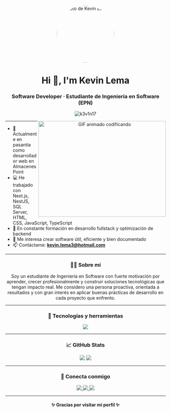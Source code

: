 <p align="center">
  <img src="https://raw.githubusercontent.com/k3v1n17/k3v1n17/main/0e6e1eb7-4e74-44c2-bd48-1659cd7e8a8f.png" width="180" style="border-radius: 50%;" alt="Foto de Kevin Lema">
</p>

<h1 align="center">Hi 👋, I'm Kevin Lema</h1>
<h3 align="center">Software Developer · Estudiante de Ingeniería en Software (EPN)</h3>

<p align="center">
  <img src="https://komarev.com/ghpvc/?username=k3v1n17&label=Profile%20views&color=0e75b6&style=flat" alt="k3v1n17" />
</p>

<a target="_blank" align="center">
  <img align="right" height="300" width="400" alt="GIF animado codificando" src="https://media.giphy.com/media/SWoSkN6DxTszqIKEqv/giphy.gif">
</a>

---

- 🔭 Actualmente en pasantía como desarrollador web en Almacenes Point
- 💻 He trabajado con Next.js, NestJS, SQL Server, HTML, CSS, JavaScript, TypeScript
- 🌱 En constante formación en desarrollo fullstack y optimización de backend
- 💬 Me interesa crear software útil, eficiente y bien documentado
- 📫 Contáctame: **kevin.lema3@hotmail.com**

---

<h3 align="center">🧑‍💻 Sobre mí</h3>

<p align="center">
  Soy un estudiante de Ingeniería en Software con fuerte motivación por aprender, crecer profesionalmente y construir soluciones tecnológicas que tengan impacto real. 
  Me considero una persona proactiva, orientada a resultados y con gran interés en aplicar buenas prácticas de desarrollo en cada proyecto que enfrento.
</p>

---

<h3 align="center">🔧 Tecnologías y herramientas</h3>

<p align="center">
  <img src="https://skillicons.dev/icons?i=js,ts,react,nextjs,nestjs,nodejs,html,css,postgres,vscode,git" />
</p>

---

<h3 align="center">📈 GitHub Stats</h3>

<p align="center">
  <img src="https://github-readme-stats.vercel.app/api?username=k3v1n17&show_icons=true&theme=react&hide_title=true" />
  <img src="https://github-readme-stats.vercel.app/api/top-langs/?username=k3v1n17&layout=compact&theme=react" />
</p>

---

<h3 align="center">🤝 Conecta conmigo</h3>

<p align="center">
  <a href="https://www.linkedin.com/in/kevinlema-dev/" target="_blank">
    <img src="https://img.icons8.com/doodle/40/linkedin--v2.png" />
  </a>
  <a href="https://github.com/k3v1n17" target="_blank">
    <img src="https://img.icons8.com/doodle/40/github--v1.png" />
  </a>
  <a href="mailto:kevin.lema3@hotmail.com" target="_blank">
    <img src="https://img.icons8.com/doodle/40/new-post.png" />
  </a>
</p>

---

<h4 align="center">✨ Gracias por visitar mi perfil ✨</h4>
